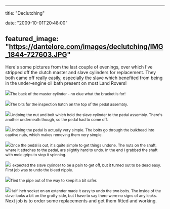 
---
title: "Declutching"

date: "2009-10-01T20:48:00"

featured_image: "https://dantelore.com/images/declutching/IMG_1844-727603.JPG"
---


Here's some pictures from the last couple of evenings, over which I've stripped off the clutch master and slave cylinders for replacement. They both came off really easily, especially the slave which benefited from being in the under-engine oil bath present on most Land Rovers!

<a href="http://danandtheduke.co.uk/uploaded_images/IMG_1844-727609.JPG"><img src="https://dantelore.com/images/declutching/IMG_1844-727603.JPG"/></a><span style="font-size:85%;">The back of the master cylinder - no clue what the bracket is for!</span>

<a href="http://danandtheduke.co.uk/uploaded_images/IMG_1846-727579.JPG"><img src="https://dantelore.com/images/declutching/IMG_1846-727574.JPG"/></a><span style="font-size:85%;">The bits for the inspection hatch on the top of the pedal assembly.</span>

<a href="http://danandtheduke.co.uk/uploaded_images/IMG_1852-784246.JPG"><img src="https://dantelore.com/images/declutching/IMG_1852-784240.JPG"/></a><span style="font-size:85%;">Undoing the nut and bolt which hold the slave cylinder to the pedal assembly.  There's another underneath though, so the pedal had to come off.</span>

<a href="http://danandtheduke.co.uk/uploaded_images/IMG_1855-784215.JPG"><img src="https://dantelore.com/images/declutching/IMG_1855-784209.JPG"/></a><span style="font-size:85%;">Undoing the pedal is actually very simple.  The bolts go through the bulkhead into captive nuts, which makes removing them very simple.</span>

<a href="http://danandtheduke.co.uk/uploaded_images/IMG_1863-718763.JPG"><img src="https://dantelore.com/images/declutching/IMG_1863-718758.JPG"/></a><span style="font-size:85%;">Once the pedal is out, it's quite simple to get things undone.  The nuts on the shaft, where it attaches to the pedal, are slightly hard to undo.  In the end I grabbed the shaft with mole grips to stop it spinning.</span>

<a href="http://danandtheduke.co.uk/uploaded_images/IMG_1867-718735.JPG"><img src="https://dantelore.com/images/declutching/IMG_1867-718664.JPG"/></a><span style="font-size:85%;">I expected the slave cylinder to be a pain to get off, but it turned out to be dead easy.  First job was to undo the bleed nipple.</span>

<a href="http://danandtheduke.co.uk/uploaded_images/IMG_1875-788308.JPG"><img src="https://dantelore.com/images/declutching/IMG_1875-788302.JPG"/></a><span style="font-size:85%;">Tied the pipe out of the way to keep it a bit safer.</span>

<a href="http://danandtheduke.co.uk/uploaded_images/IMG_1878-788278.JPG"><img src="https://dantelore.com/images/declutching/IMG_1878-788273.JPG"/></a><span style="font-size:85%;">Half inch socket on an extender made it easy to undo the two bolts.  The inside of the slave looks a bit on the grotty side, but I have to say there were no signs of any leaks.
</span>
Next job is to order some replacements and get them fitted and working.